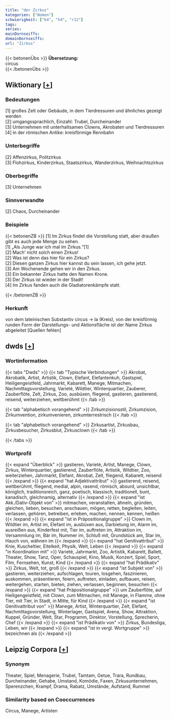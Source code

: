 ```yaml
---
title: "der Zirkus"
kategorien: ["Nomen"]
schwierigkeit: ["k4", "h4", "r12"]
tags:
series:
mainDornseiffs:
domainDornseiffs:
url: "Zirkus"
---
```


{{< betonenÜbs >}}
**Übersetzung:**  
circus  
{{< /betonenÜbs >}}

## Wiktionary [[+](https://de.wiktionary.org/wiki/Zirkus)]

### Bedeutungen
[1] großes Zelt oder Gebäude, in dem Tierdressuren und ähnliches gezeigt werden  
[2] umgangssprachlich, Einzahl: Trubel, Durcheinander  
[3] Unternehmen mit unterhaltsamen Clowns, Akrobaten und Tierdressuren  
[4] in der römischen Antike: kreisförmige Rennbahn  

### Unterbegriffe
[2] Affenzirkus, Politzirkus  
[3] Flohzirkus, Kinderzirkus, Staatszirkus, Wanderzirkus, Weihnachtszirkus  

### Oberbegriffe
[3] Unternehmen  

### Sinnverwandte
[2] Chaos, Durcheinander  

### Beispiele
{{< betonenZB >}}
[1] Im Zirkus findet die Vorstellung statt, aber draußen gibt es auch jede Menge zu sehen.  
[1] „Als Junge war ich mal im Zirkus.“[1]  
[2] Mach' nicht solch einen Zirkus!  
[2] Was ist denn das hier für ein Zirkus?  
[2] Diesen ganzen Zirkus hier kannst du sein lassen, ich gehe jetzt.  
[3] Am Wochenende gehen wir in den Zirkus.  
[3] Ein bekannter Zirkus hatte den Namen Krone.  
[3] Der Zirkus ist wieder in der Stadt!  
[4] Im Zirkus fanden auch die Gladiatorenkämpfe statt.  

{{< /betonenZB >}}
### Herkunft
von dem lateinischen Substantiv circus → la (Kreis), von der kreisförmig runden Form der Darstellungs- und Aktionsfläche ist der Name Zirkus abgeleitet [Quellen fehlen]  



## dwds [[+](https://www.dwds.de/wb/Zirkus)]

### Wortinformation
{{< tabs "Dwds" >}}
{{< tab "Typische Verbindungen" >}}
Akrobat, Akrobatik, Artist, Artistik, Clown, Elefant, Elefantenkuh, Gastspiel, Heiligengeistfeld, Jahrmarkt, Kabarett, Manege, Mitmachen, Nachmittagsvorstellung, Varieté, Wildtier, Winterquartier, Zauberer, Zauberflöte, Zelt, Zirkus, Zoo, ausbüxen, fliegend, gastieren, gastierend, reisend, weiterziehen, weltberühmt
{{< /tab >}}

{{< tab "alphabetisch vorangehend" >}}
Zirkumzisionsstil, Zirkumzision, Zirkumvention, zirkumvenieren, zirkumterrestrisch
{{< /tab >}}

{{< tab "alphabetisch vorangehend" >}}
Zirkusartist, Zirkusbau, Zirkusbesucher, Zirkusblut, Zirkusclown
{{< /tab >}}

{{< /tabs >}}

### Wortprofil
{{< expand "Überblick" >}} gastieren, Varieté, Artist, Manege, Clown, Zirkus, Winterquartier, gastierend, Zauberflöte, Artistik, Wildtier, Zoo, weiterziehen, Jahrmarkt, Elefant, Akrobat, Zelt, fliegend, Kabarett, reisend {{< /expand >}}
{{< expand "hat Adjektivattribut" >}} gastierend, reisend, weltberühmt, fliegend, medial, alpin, rasend, römisch, absurd, unsichtbar, königlich, traditionsreich, ganz, poetisch, klassisch, traditionell, bunt, kanadisch, gleichnamig, alternativ {{< /expand >}}
{{< expand "ist Akk./Dativ-Objekt von" >}} mitmachen, veranstalten, ähneln, gründen, gleichen, lieben, besuchen, anschauen, mögen, retten, begleiten, leiten, verlassen, gehören, betreiben, erleben, machen, nennen, kennen, heißen {{< /expand >}}
{{< expand "ist in Präpositionalgruppe" >}} Clown im, Wildtier im, Artist im, Elefant im, ausbüxen aus, Darbietung im, Alarm im, ausreißen aus, Kinderfest mit, Tier im, auftreten im, Attraktion im, Versammlung im, Bär im, Nummer im, Schluß mit, Grundstück am, Star im, Hauch von, wähnen im {{< /expand >}}
{{< expand "hat Genitivattribut" >}} Knie, Kuscheltier, Eitelkeit, Physik, Welt, Leben {{< /expand >}}
{{< expand "in Koordination mit" >}} Varieté, Jahrmarkt, Zoo, Artistik, Kabarett, Ballett, Theater, Show, Tanz, Oper, Schauspiel, Kino, Musik, Konzert, Spiel, Sport, Film, Fernsehen, Kunst, Kind {{< /expand >}}
{{< expand "hat Prädikativ" >}} Zirkus, Welt, tot, groß {{< /expand >}}
{{< expand "ist Subjekt von" >}} gastieren, weiterziehen, aufschlagen, touren, losgehen, faszinieren, auskommen, präsentieren, feiern, auftreten, einladen, aufbauen, reisen, weitergehen, starten, bieten, ziehen, verlassen, beginnen, besuchen {{< /expand >}}
{{< expand "hat Präpositionalgruppe" >}} um Zauberflöte, auf Heiligengeistfeld, mit Clown, zum Mitmachen, mit Manege, in Flamme, ohne Tier, mit Tier, in Stadt, in Mitte, für Kind {{< /expand >}}
{{< expand "ist Genitivattribut von" >}} Manege, Artist, Winterquartier, Zelt, Elefant, Nachmittagsvorstellung, Winterlager, Gastspiel, Arena, Show, Attraktion, Kuppel, Gründer, Welt, Star, Programm, Direktor, Vorstellung, Sprecherin, Chef {{< /expand >}}
{{< expand "ist Prädikativ von" >}} Zirkus, Bundesliga, Leben, wir {{< /expand >}}
{{< expand "ist in vergl. Wortgruppe" >}} bezeichnen als {{< /expand >}}

## Leipzig Corpora [[+](https://corpora.uni-leipzig.de/en/res?word=Zirkus&corpusId=deu_newscrawl-public_2018)]


### Synonym
Theater, Spiel, Menagerie, Trubel, Tamtam, Getue, Trara, Rundbau, Durcheinander, Gehabe, Umstand, Komödie, Faxen, Zirkusunternehmen, Sperenzchen, Krampf, Drama, Rabatz, Umstände, Aufstand, Rummel


### Similarity based on Cooccurrences
Circus, Manege, Artisten

